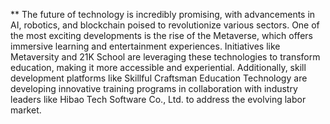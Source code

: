 ** The future of technology is incredibly promising, with advancements in AI, robotics, and blockchain poised to revolutionize various sectors. One of the most exciting developments is the rise of the Metaverse, which offers immersive learning and entertainment experiences. Initiatives like Metaversity and 21K School are leveraging these technologies to transform education, making it more accessible and experiential. Additionally, skill development platforms like Skillful Craftsman Education Technology are developing innovative training programs in collaboration with industry leaders like Hibao Tech Software Co., Ltd. to address the evolving labor market.